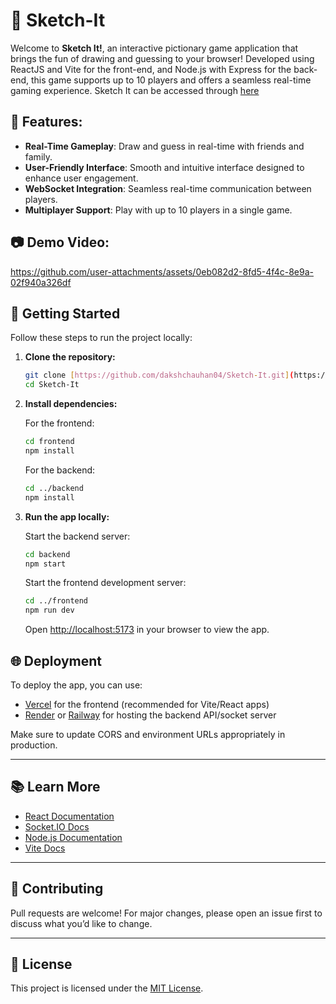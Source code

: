 # 🎨 Sketch-It
Welcome to **Sketch It!**, an interactive pictionary game application that brings the fun of drawing and guessing to your browser! Developed using ReactJS and Vite for the front-end, and Node.js with Express for the back-end, this game supports up to 10 players and offers a seamless real-time gaming experience.
Sketch It can be accessed through [here]([https://react.dev/learn](https://sketch-it-frontend1.onrender.com/))

## 🧠 Features:  
- **Real-Time Gameplay**: Draw and guess in real-time with friends and family.  
- **User-Friendly Interface**: Smooth and intuitive interface designed to enhance user engagement.  
- **WebSocket Integration**: Seamless real-time communication between players.  
- **Multiplayer Support**: Play with up to 10 players in a single game.

## 📷 Demo Video:
https://github.com/user-attachments/assets/0eb082d2-8fd5-4f4c-8e9a-02f940a326df

## 🚀 Getting Started

Follow these steps to run the project locally:

1.  **Clone the repository:**

    ```bash
    git clone [https://github.com/dakshchauhan04/Sketch-It.git](https://github.com/dakshchauhan04/Sketch-It.git)
    cd Sketch-It
    ```

2.  **Install dependencies:**

    For the frontend:

    ```bash
    cd frontend
    npm install
    ```

    For the backend:

    ```bash
    cd ../backend
    npm install
    ```

3.  **Run the app locally:**

    Start the backend server:

    ```bash
    cd backend
    npm start
    ```

    Start the frontend development server:

    ```bash
    cd ../frontend
    npm run dev
    ```

    Open [http://localhost:5173](http://localhost:5173) in your browser to view the app.

## 🌐 Deployment

To deploy the app, you can use:

* [Vercel](https://vercel.com/) for the frontend (recommended for Vite/React apps)
* [Render](https://render.com/) or [Railway](https://railway.app/) for hosting the backend API/socket server

Make sure to update CORS and environment URLs appropriately in production.

---

## 📚 Learn More

* [React Documentation](https://react.dev/learn)
* [Socket.IO Docs](https://socket.io/docs/v4/)
* [Node.js Documentation](https://nodejs.org/en/docs/)
* [Vite Docs](https://vitejs.dev/guide/)

---

## 🤝 Contributing

Pull requests are welcome! For major changes, please open an issue first to discuss what you’d like to change.

---

## 📄 License

This project is licensed under the [MIT License](LICENSE).

